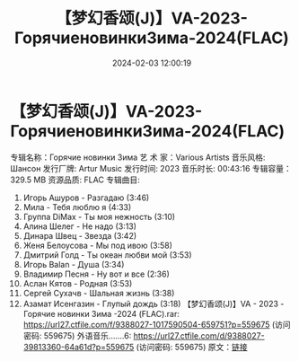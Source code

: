 ﻿---
title: 【梦幻香颂(J)】VA-2023-ГорячиеновинкиЗима-2024(FLAC)
date: 2024-02-03 12:00:19
categories: 外语音乐
tags: 外语音乐
---
# 【梦幻香颂(J)】VA-2023-ГорячиеновинкиЗима-2024(FLAC)

专辑名称：Горячие новинки Зима
艺 术 家：Various Artists
音乐风格: Шансон
发行厂牌: Artur Music
发行时间: 2023
音乐时长: 00:43:16
专辑容量：329.5 MB
资源品质: FLAC
专辑曲目:
01. Игорь Ашуров - Разгадаю (3:46)
02. Мила - Тебя люблю я (4:33)
03. Группа DiMax - Ты моя нежность (3:10)
04. Алина Шелег - Не надо (3:13)
05. Динара Швец - Звезда (3:42)
06. Женя Белоусова - Мы под ивою (3:58)
07. Дмитрий Голд - Ты океан любви мой (3:53)
08. Игорь Balan - Душа (3:34)
09. Владимир Песня - Ну вот и все (2:36)
10. Аслан Кятов - Родная (3:53)
11. Сергей Сухачв - Шальная жизнь (3:38)
12. Азамат Исенгазин - Глупый дождь (3:18)
【梦幻香颂(J)】VA - 2023 - Горячие новинки Зима -2024 (FLAC).rar:
https://url27.ctfile.com/f/9388027-1017590504-659751?p=559675
(访问密码: 559675)
外语音乐.......6: https://url27.ctfile.com/d/9388027-39813360-64a61d?p=559675
(访问密码: 559675)
原文：[链接](https://blog.sina.com.cn/s/blog_1647c7e76010314cv.html)